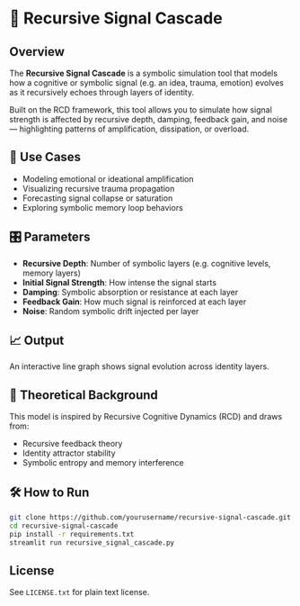 
# 🔁 Recursive Signal Cascade

## Overview
The **Recursive Signal Cascade** is a symbolic simulation tool that models how a cognitive or symbolic signal 
(e.g. an idea, trauma, emotion) evolves as it recursively echoes through layers of identity.

Built on the RCD framework, this tool allows you to simulate how signal strength is affected by recursive depth, damping, 
feedback gain, and noise — highlighting patterns of amplification, dissipation, or overload.

## 🔬 Use Cases
- Modeling emotional or ideational amplification
- Visualizing recursive trauma propagation
- Forecasting signal collapse or saturation
- Exploring symbolic memory loop behaviors

## 🎛 Parameters
- **Recursive Depth**: Number of symbolic layers (e.g. cognitive levels, memory layers)
- **Initial Signal Strength**: How intense the signal starts
- **Damping**: Symbolic absorption or resistance at each layer
- **Feedback Gain**: How much signal is reinforced at each layer
- **Noise**: Random symbolic drift injected per layer

## 📈 Output
An interactive line graph shows signal evolution across identity layers.

## 🧠 Theoretical Background
This model is inspired by Recursive Cognitive Dynamics (RCD) and draws from:
- Recursive feedback theory
- Identity attractor stability
- Symbolic entropy and memory interference

## 🛠 How to Run

```bash
git clone https://github.com/yourusername/recursive-signal-cascade.git
cd recursive-signal-cascade
pip install -r requirements.txt
streamlit run recursive_signal_cascade.py
```

## License
See `LICENSE.txt` for plain text license.
#